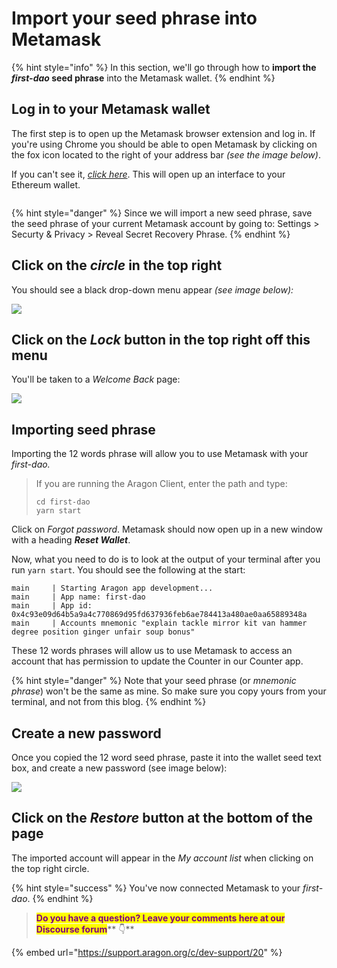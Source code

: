 # Import your seed phrase into Metamask

{% hint style="info" %}
In this section, we'll go through how to **import the **_**first-dao**_** seed phrase** into the Metamask wallet.
{% endhint %}

## Log in to your Metamask wallet

The first step is to open up the Metamask browser extension and log in. If you're using Chrome you should be able to open Metamask by clicking on the fox icon located to the right of your address bar _(see the image below)_.&#x20;

If you can't see it, [_click here_](https://chrome.google.com/webstore/search/metamask). This will open up an interface to your Ethereum wallet.&#x20;

<figure><img src="../../../../../.gitbook/assets/m-3.png" alt=""><figcaption></figcaption></figure>

{% hint style="danger" %}
Since we will import a new seed phrase, save the seed phrase of your current Metamask account by going to: Settings > Securty & Privacy > Reveal Secret Recovery Phrase.
{% endhint %}

## Click on the _**circle**_ in the top right

You should see a black drop-down menu appear _(see image below):_

__![](<../../../../../.gitbook/assets/Screenshot 2022-04-25 at 13.06.32 (1).png>)__

## Click on the _Lock_ button in the top right off this menu

You'll be taken to a _Welcome Back_ page:

![](<../../../../../.gitbook/assets/Screenshot 2022-04-25 at 13.10.18 (2).png>)

## Importing seed phrase

Importing the 12 words phrase will allow you to use Metamask with your _first-dao._

> If you are running the Aragon Client, enter the path and type:
>
> `cd first-dao`\
> `yarn start`

Click on _Forgot password_. Metamask should now open up in a new window with a heading _**Reset Wallet**_.&#x20;

Now, what you need to do is to look at the output of your terminal after you run `yarn start`. You should see the following at the start:

```
main     | Starting Aragon app development...
main     | App name: first-dao
main     | App id: 0x4c93e09d64b5a9a4c770869d95fd637936feb6ae784413a480ae0aa65889348a
main     | Accounts mnemonic "explain tackle mirror kit van hammer degree position ginger unfair soup bonus"
```

These 12 words phrases will allow us to use Metamask to access an account that has permission to update the Counter in our Counter app.

{% hint style="danger" %}
Note that your seed phrase (or _mnemonic phrase_) won't be the same as mine. So make sure you copy yours from your terminal, and not from this blog.
{% endhint %}

## Create a new password

Once you copied the 12 word seed phrase, paste it into the wallet seed text box, and create a new password (see image below):

![](<../../../../../.gitbook/assets/Screenshot 2022-04-25 at 13.28.54 (3).png>)

## Click on the _Restore_ button at the bottom of the page&#x20;

The imported account will appear in the _My account list_ when clicking on the top right circle.

{% hint style="success" %}
You've now connected Metamask to your _first-dao_.
{% endhint %}



> <mark style="color:purple;">**Do you have a question? Leave your comments here at our Discourse forum**</mark>** 👇**

{% embed url="https://support.aragon.org/c/dev-support/20" %}
